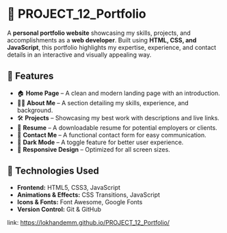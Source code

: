 # 🚀 PROJECT_12_Portfolio    
                     
A **personal portfolio website** showcasing my skills, projects, and accomplishments as a **web developer**. Built using **HTML, CSS, and JavaScript**, this portfolio highlights my expertise, experience, and contact details in an interactive and visually appealing way. 

## 🌟 Features 
  
- 🏠 **Home Page** – A clean and modern landing page with an introduction.
- 👩‍💻 **About Me** – A section detailing my skills, experience, and background.
- 🛠️ **Projects** – Showcasing my best work with descriptions and live links.
- 📄 **Resume** – A downloadable resume for potential employers or clients.
- 📩 **Contact Me** – A functional contact form for easy communication.
- 🌙 **Dark Mode** – A toggle feature for better user experience.
- 📱 **Responsive Design** – Optimized for all screen sizes.

## 🔧 Technologies Used

- **Frontend:** HTML5, CSS3, JavaScript
- **Animations & Effects:** CSS Transitions, JavaScript 
- **Icons & Fonts:** Font Awesome, Google Fonts 
- **Version Control:** Git & GitHub


link: https://lokhandemm.github.io/PROJECT_12_Portfolio/
